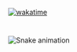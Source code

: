 [![wakatime](https://wakatime.com/badge/user/018ecd9a-5096-4908-b52c-0985453b0659.svg)](https://wakatime.com/@vemrog)

###

<br clear="both">

<img src="https://raw.githubusercontent.com/vemrog/vemrog/output/snake.svg" alt="Snake animation" />

###
